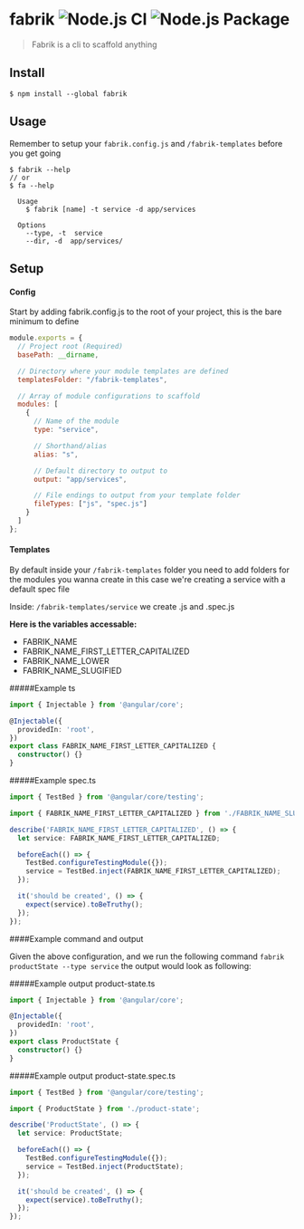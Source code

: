 # fabrik ![Node.js CI](https://github.com/sp90/fabrik/workflows/Node.js%20CI/badge.svg) ![Node.js Package](https://github.com/sp90/fabrik/workflows/Node.js%20Package/badge.svg)

> Fabrik is a cli to scaffold anything

## Install

```
$ npm install --global fabrik
```


## Usage

Remember to setup your `fabrik.config.js` and `/fabrik-templates` before you get going

```
$ fabrik --help
// or
$ fa --help

  Usage
    $ fabrik [name] -t service -d app/services

  Options
    --type, -t  service
    --dir, -d  app/services/

```


## Setup


#### Config
Start by adding fabrik.config.js to the root of your project, this is the bare minimum to define

```js
module.exports = {
  // Project root (Required)
  basePath: __dirname,

  // Directory where your module templates are defined
  templatesFolder: "/fabrik-templates",

  // Array of module configurations to scaffold
  modules: [
    {
      // Name of the module
      type: "service",

      // Shorthand/alias
      alias: "s",

      // Default directory to output to
      output: "app/services",

      // File endings to output from your template folder
      fileTypes: ["js", "spec.js"]
    }
  ]
};
```

#### Templates

By default inside your `/fabrik-templates` folder you need to add folders for the modules you wanna create in this case we're creating a service with a default spec file

Inside: `/fabrik-templates/service` we create .js and .spec.js

**Here is the variables accessable:**
- FABRIK_NAME
- FABRIK_NAME_FIRST_LETTER_CAPITALIZED
- FABRIK_NAME_LOWER
- FABRIK_NAME_SLUGIFIED


#####Example ts

```ts
import { Injectable } from '@angular/core';

@Injectable({
  providedIn: 'root',
})
export class FABRIK_NAME_FIRST_LETTER_CAPITALIZED {
  constructor() {}
}
```

#####Example spec.ts

```ts
import { TestBed } from '@angular/core/testing';

import { FABRIK_NAME_FIRST_LETTER_CAPITALIZED } from './FABRIK_NAME_SLUGIFIED';

describe('FABRIK_NAME_FIRST_LETTER_CAPITALIZED', () => {
  let service: FABRIK_NAME_FIRST_LETTER_CAPITALIZED;

  beforeEach(() => {
    TestBed.configureTestingModule({});
    service = TestBed.inject(FABRIK_NAME_FIRST_LETTER_CAPITALIZED);
  });

  it('should be created', () => {
    expect(service).toBeTruthy();
  });
});
```

####Example command and output

Given the above configuration, and we run the following command `fabrik productState --type service` the output would look as following:



#####Example output product-state.ts

```ts
import { Injectable } from '@angular/core';

@Injectable({
  providedIn: 'root',
})
export class ProductState {
  constructor() {}
}
```

#####Example output product-state.spec.ts

```ts
import { TestBed } from '@angular/core/testing';

import { ProductState } from './product-state';

describe('ProductState', () => {
  let service: ProductState;

  beforeEach(() => {
    TestBed.configureTestingModule({});
    service = TestBed.inject(ProductState);
  });

  it('should be created', () => {
    expect(service).toBeTruthy();
  });
});

```
